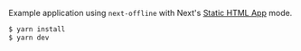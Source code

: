 Example application using `next-offline` with Next's [Static HTML App](https://nextjs.org/learn/excel/static-html-export) mode.

```sh
$ yarn install
$ yarn dev
```
